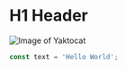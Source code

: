 # H1 Header
![Image of Yaktocat](https://octodex.github.com/images/yaktocat.png)
``` typescript
const text = 'Hello World';
```
